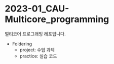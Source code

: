 # 2023-01_CAU-Multicore_programming
멀티코어 프로그래밍 레포입니다.

* Foldering
  * project: 수업 과제
  * practice: 실습 코드
